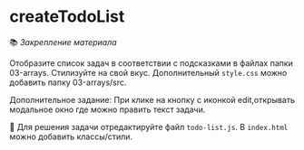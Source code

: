 # createTodoList 

📚 _Закрепление материала_

Отобразите список задач в соответствии с подсказками в файлах папки 03-arrays. Стилизуйте на свой вкус. Дополнительный `style.css` можно добавить папку 03-arrays/src. 

Дополнительное задание: При клике на кнопку с иконкой edit,открывать модальное окно где можно править текст задачи. 

📝 Для решения задачи отредактируйте файл `todo-list.js`. В `index.html` можно добавить классы/стили. 

